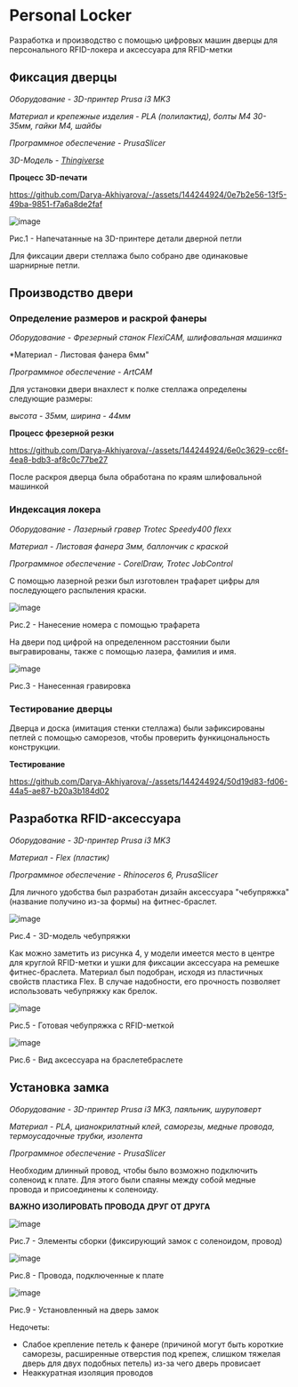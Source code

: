 # Personal Locker
Разработка и производство с помощью цифровых машин дверцы для персонального RFID-локера и аксессуара для RFID-метки

## Фиксация дверцы

*Оборудование - 3D-принтер Prusa i3 MK3*

*Материал и крепежные изделия - PLA (полилактид), болты М4 30-35мм, гайки М4, шайбы*

*Программное обеспечение - PrusaSlicer*

*3D-Модель - [Thingiverse](https://www.thingiverse.com/thing:2401035)*

**Процесс 3D-печати**

https://github.com/Darya-Akhiyarova/-/assets/144244924/0e7b2e56-13f5-49ba-9851-f7a6a8de2faf

![image](photos/детали.jpeg)

Рис.1 - Напечатанные на 3D-принтере детали дверной петли

Для фиксации двери стеллажа было собрано две одинаковые шарнирные петли.

## Производство двери

### Определение размеров и раскрой фанеры

*Оборудование - Фрезерный станок FlexiCAM, шлифовальная машинка*

*Материал - Листовая фанера 6мм"

*Программное обеспечение -  ArtCAM*

Для установки двери внахлест к полке стеллажа определены следующие размеры: 

*высота - 35мм, ширина - 44мм*

**Процесс фрезерной резки**

https://github.com/Darya-Akhiyarova/-/assets/144244924/6e0c3629-cc6f-4ea8-bdb3-af8c0c77be27

После раскроя дверца была обработана по краям шлифовальной машинкой

### Индексация локера

*Оборудование - Лазерный гравер Trotec Speedy400 flexx*

*Материал - Листовая фанера 3мм, баллончик с краской*

*Программное обеспечение -  CorelDraw, Trotec JobControl*

С помощью лазерной резки был изготовлен трафарет цифры для последующего распыления краски.

![image](photos/трафарет.jpeg)

Рис.2 - Нанесение номера с помощью трафарета

На двери под цифрой на определенном расстоянии были выгравированы, также с помощью лазера, фамилия и имя.

![image](photos/гравировка.jpeg)

Рис.3 - Нанесенная гравировка

### Тестирование дверцы

Дверца и доска (имитация стенки стеллажа) были зафиксированы петлей с помощью саморезов, чтобы проверить функицональность конструкции.

**Тестирование**

https://github.com/Darya-Akhiyarova/-/assets/144244924/50d19d83-fd06-44a5-ae87-b20a3b184d02

## Разработка RFID-аксессуара

*Оборудование - 3D-принтер Prusa i3 MK3*

*Материал - Flex (пластик)*

*Программное обеспечение - Rhinoceros 6, PrusaSlicer*

Для личного удобства был разработан дизайн аксессуара "чебупряжка" (название получино из-за формы) на фитнес-браслет. 

![image](CAD/rfid1.jpg)

Рис.4 - 3D-модель чебупряжки

Как можно заметить из рисунка 4, у модели имеется место в центре для круглой RFID-метки и ушки для фиксации аксессуара на ремешке фитнес-браслета.
Материал был подобран, исходя из пластичных свойств пластика Flex. В случае надобности, его прочность позволяет использовать чебупряжку как брелок.

![image](photos/чебупряжка.jpeg)

Рис.5 - Готовая чебупряжка с RFID-меткой

![image](photos/рука.jpeg)

Рис.6 - Вид аксессуара на браслетебраслете

## Установка замка

*Оборудование - 3D-принтер Prusa i3 MK3, паяльник, шуруповерт*

*Материал - PLA, цианокрилатный клей, саморезы, медные провода, термоусадочные трубки, изолента*

*Программное обеспечение - PrusaSlicer*

Необходим длинный провод, чтобы было возможно подключить соленоид к плате. Для этого были спаяны между собой медные провода и присоединены к соленоиду.

**ВАЖНО ИЗОЛИРОВАТЬ ПРОВОДА ДРУГ ОТ ДРУГА** 

![image](photos/IMG_20231026_152320.jpg)

Рис.7 - Элементы сборки (фиксирующий замок с соленоидом, провод) 

![image](photos/IMG_20231027_135817.jpg)

Рис.8 - Провода, подключенные к плате

![image](photos/IMG_20231027_135849.jpg)

Рис.9 - Установленный на дверь замок

Недочеты:

- Слабое крепление петель к фанере (причиной могут быть короткие саморезы, расширенные отверстия под крепеж, слишком тяжелая дверь для двух подобных петель) из-за чего дверь провисает
- Неаккуратная изоляция проводов
